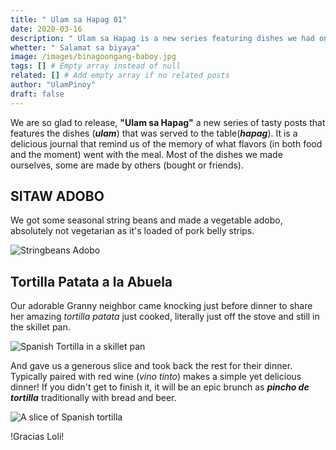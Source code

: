 ```yaml
---
title: " Ulam sa Hapag 01"
date: 2020-03-16
description: " Ulam sa Hapag is a new series featuring dishes we had on our family table."
whetter: " Salamat sa biyaya"
image: /images/binagoongang-baboy.jpg
tags: [] # Empty array instead of null
related: [] # Add empty array if no related posts
author: "UlamPinoy"
draft: false
---
```


We are so glad to release, **"Ulam sa Hapag"** a new series of tasty posts that features the dishes (**_ulam_**) that was served to the table(**_hapag_**). It is a delicious journal that remind us of the memory of what flavors (in both food and the moment) went with the meal. Most of the dishes we made ourselves, some are made by others (bought or friends).

## SITAW ADOBO

We got some seasonal string beans and made a vegetable adobo, absolutely not vegetarian as it's loaded of pork belly strips.

![Stringbeans Adobo](/images/sitaw-adobo-bowl.jpg)

## Tortilla Patata a la Abuela

Our adorable Granny neighbor came knocking just before dinner to share her amazing _tortilla patata_ just cooked, literally just off the stove and still in the skillet pan.

![Spanish Tortilla in a skillet pan](/images/tortilla-patata-loli-01.jpg)

And gave us a generous slice and took back the rest for their dinner. Typically paired with red wine (_vino tinto_) makes a simple yet delicious dinner! If you didn't get to finish it, it will be an epic brunch as **_pincho de tortilla_** traditionally with bread and beer.

![A slice of Spanish tortilla](/images/tortilla-patata-loli-02.jpg)

!Gracias Loli!
